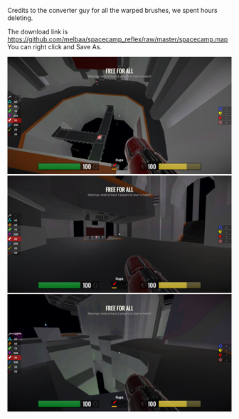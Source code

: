 Credits to the converter guy for all the warped brushes, we spent hours
deleting. 

The download link is https://github.com/melbaa/spacecamp_reflex/raw/master/spacecamp.map  
You can right click and Save As.


![screenshot](https://github.com/melbaa/spacecamp_reflex/blob/master/ss1.png)
![screenshot](https://github.com/melbaa/spacecamp_reflex/blob/master/ss2.png)
![screenshot](https://github.com/melbaa/spacecamp_reflex/blob/master/ss3.png)